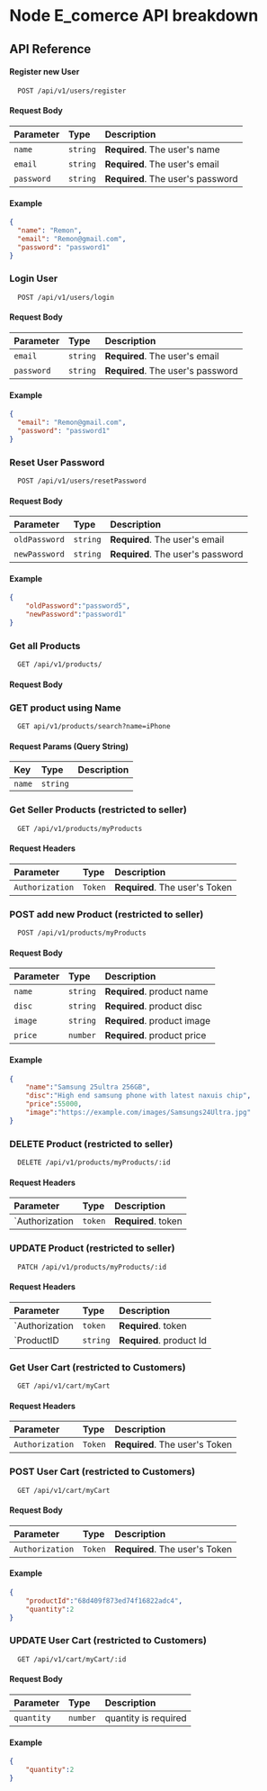 
# Node E_comerce API breakdown




## API Reference

#### Register new User
```http
  POST /api/v1/users/register
```

#### Request Body
| Parameter   | Type     | Description                     |
| :---------- | :------- | :------------------------------ |
| `name`      | `string` | **Required**. The user's name   |
| `email`     | `string` | **Required**. The user's email  |
| `password`  | `string` | **Required**. The user's password |

#### Example
```json
{
  "name": "Remon",
  "email": "Remon@gmail.com",
  "password": "password1"
}
```


### Login User
```http
  POST /api/v1/users/login
```

#### Request Body
| Parameter   | Type     | Description                     |
| :---------- | :------- | :------------------------------ |
| `email`     | `string` | **Required**. The user's email  |
| `password`  | `string` | **Required**. The user's password |

#### Example
```json
{
  "email": "Remon@gmail.com",
  "password": "password1"
}
```

### Reset User Password
```http
  POST /api/v1/users/resetPassword
```

#### Request Body
| Parameter   | Type     | Description                     |
| :---------- | :------- | :------------------------------ |
| `oldPassword`     | `string` | **Required**. The user's email  |
| `newPassword`  | `string` | **Required**. The user's password |

#### Example
```json
{
    "oldPassword":"password5",
    "newPassword":"password1"
}
```

### Get all Products
```http
  GET /api/v1/products/
```

#### Request Body


### GET product using Name
```http
  GET api/v1/products/search?name=iPhone
```

#### Request Params (Query String)
| Key   | Type     | Description                     |
| :---------- | :------- | :------------------------------ |
| `name`     | `string` |  |



### Get Seller Products (restricted to seller)
```http
  GET /api/v1/products/myProducts
```

#### Request Headers

| Parameter   | Type     | Description                     |
| :---------- | :------- | :------------------------------ |
| `Authorization`| `Token` | **Required**. The user's Token  



### POST  add new Product (restricted to seller)
```http
  POST /api/v1/products/myProducts
```

#### Request Body
| Parameter   | Type     | Description                     |
| :---------- | :------- | :------------------------------ |
| `name`     | `string` | **Required**.  product name  |
| `disc`  | `string` | **Required**. product disc|
| `image`  | `string` | **Required**. product image |
| `price`  | `number` | **Required**. product price |

#### Example
```json
{
    "name":"Samsung 25ultra 256GB",
    "disc":"High end samsung phone with latest naxuis chip",
    "price":55000,
    "image":"https://example.com/images/Samsungs24Ultra.jpg"
}
```



### DELETE  Product (restricted to seller)
```http
  DELETE /api/v1/products/myProducts/:id
```

#### Request Headers
| Parameter   | Type     | Description                     |
| :---------- | :------- | :------------------------------ |
| `Authorization| `token` | **Required**.  token |


### UPDATE  Product (restricted to seller)
```http
  PATCH /api/v1/products/myProducts/:id
```

#### Request Headers
| Parameter   | Type     | Description                     |
| :---------- | :------- | :------------------------------ |
| `Authorization| `token` | **Required**.  token |
| `ProductID| `string` | **Required**.  product Id |


### Get User Cart (restricted to Customers)
```http
  GET /api/v1/cart/myCart
```

#### Request Headers

| Parameter   | Type     | Description                     |
| :---------- | :------- | :------------------------------ |
| `Authorization`| `Token` | **Required**. The user's Token  



### POST User Cart (restricted to Customers)
```http
  GET /api/v1/cart/myCart
```

#### Request Body

| Parameter   | Type     | Description                     |
| :---------- | :------- | :------------------------------ |
| `Authorization`| `Token` | **Required**. The user's Token  


#### Example
```json
{
    "productId":"68d409f873ed74f16822adc4",
    "quantity":2
}
```


### UPDATE User Cart (restricted to Customers)
```http
  GET /api/v1/cart/myCart/:id
```

#### Request Body

| Parameter   | Type     | Description                     |
| :---------- | :------- | :------------------------------ |
| `quantity`| `number` | quantity is required


#### Example
```json
{
    "quantity":2
}
```







